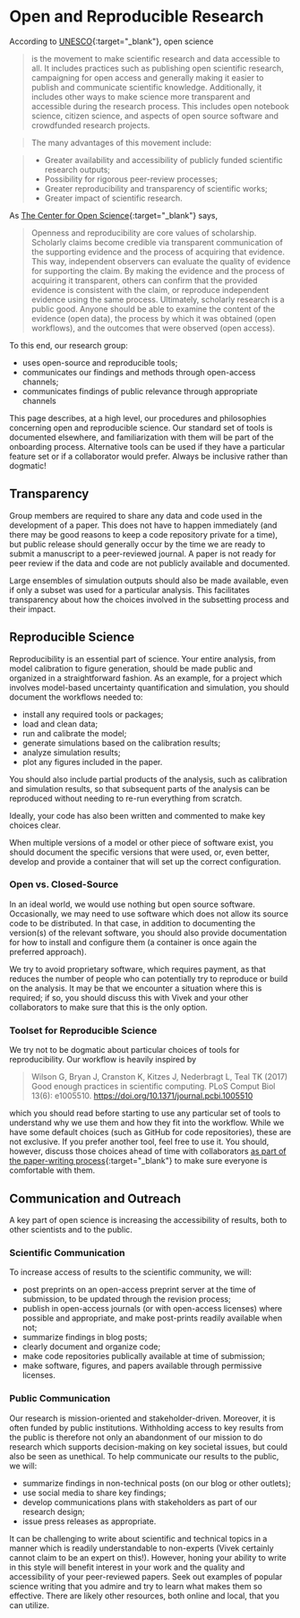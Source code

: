 # Open and Reproducible Research

According to [UNESCO](http://www.unesco.org/new/en/communication-and-information/portals-and-platforms/goap/open-science-movement/){:target="_blank"}, open science

> is the movement to make scientific research and data accessible to all. It includes practices such as publishing open scientific research, campaigning for open access and generally making it easier to publish and communicate scientific knowledge. Additionally, it includes other ways to make science more transparent and accessible during the research process. This includes open notebook science, citizen science, and aspects of open source software and crowdfunded research projects.

> The many advantages of this movement include:

> * Greater availability and accessibility of publicly funded scientific research outputs;  
> * Possibility for rigorous peer-review processes;  
> * Greater reproducibility and transparency of scientific works;  
> * Greater impact of scientific research.

As [The Center for Open Science](https://www.cos.io/){:target="_blank"} says,

> Openness and reproducibility are core values of scholarship.  Scholarly claims become credible via transparent communication of the supporting evidence and the process of acquiring that evidence.  This way, independent observers can evaluate the quality of evidence for supporting the claim.  By making the evidence and the process of acquiring it transparent, others can confirm that the provided evidence is consistent with the claim, or reproduce independent evidence using the same process.  Ultimately, scholarly research is a public good.  Anyone should be able to examine the content of the evidence (open data), the process by which it was obtained (open workflows), and the outcomes that were observed (open access).

To this end, our research group:  

* uses open-source and reproducible tools;  
* communicates our findings and methods through open-access channels;  
* communicates findings of public relevance through appropriate channels  

This page describes, at a high level, our procedures and philosophies concerning open and reproducible science. Our standard set of tools is documented elsewhere, and familiarization with them will be part of the onboarding process. Alternative tools can be used if they have a particular feature set or if a collaborator would prefer. Always be inclusive rather than dogmatic!

## Transparency

Group members are required to share any data and code used in the development of a paper. This does not have to happen immediately (and there may be good reasons to keep a code repository private for a time), but public release should generally occur by the time we are ready to submit a manuscript to a peer-reviewed journal. A paper is not ready for peer review if the data and code are not publicly available and documented.

Large ensembles of simulation outputs should also be made available, even if only a subset was used for a particular analysis. This facilitates transparency about how the choices involved in the subsetting process and their impact.

## Reproducible Science

Reproducibility is an essential part of science. Your entire analysis, from model calibration to figure generation, should be made public and organized in a straightforward fashion. As an example, for a project which involves model-based uncertainty quantification and simulation, you should document the workflows needed to:

* install any required tools or packages;  
* load and clean data;  
* run and calibrate the model;  
* generate simulations based on the calibration results;  
* analyze simulation results;  
* plot any figures included in the paper.  

You should also include partial products of the analysis, such as calibration and simulation results, so that subsequent parts of the analysis can be reproduced without needing to re-run everything from scratch.

Ideally, your code has also been written and commented to make key choices clear.

When multiple versions of a model or other piece of software exist, you should document the specific versions that were used, or, even better, develop and provide a container that will set up the correct configuration.

### Open vs. Closed-Source

In an ideal world, we would use nothing but open source software. Occasionally, we may need to use software which does not allow its source code to be distributed. In that case, in addition to documenting the version(s) of the relevant software, you should also provide documentation for how to install and configure them (a container is once again the preferred approach).

We try to avoid proprietary software, which requires payment, as that reduces the number of people who can potentially try to reproduce or build on the analysis. It may be that we encounter a situation where this is required; if so, you should discuss this with Vivek and your other collaborators to make sure that this is the only option.

### Toolset for Reproducible Science

We try not to be dogmatic about particular choices of tools for reproducibility. Our workflow is heavily inspired by
> Wilson G, Bryan J, Cranston K, Kitzes J, Nederbragt L, Teal TK (2017) Good enough practices in scientific computing. PLoS Comput Biol 13(6): e1005510. https://doi.org/10.1371/journal.pcbi.1005510

which you should read before starting to use any particular set of tools to understand why we use them and how they fit into the workflow. While we have some default choices (such as GitHub for code repositories), these are not exclusive. If you prefer another tool, feel free to use it. You should, however, discuss those choices ahead of time with collaborators [as part of the paper-writing process](/lab-manual/resources/papers/){:target="_blank"} to make sure everyone is comfortable with them.

## Communication and Outreach

A key part of open science is increasing the accessibility of results, both to other scientists and to the public.

### Scientific Communication

To increase access of results to the scientific community, we will:

* post preprints on an open-access preprint server at the time of submission, to be updated through the revision process;
* publish in open-access journals (or with open-access licenses) where possible and appropriate, and make post-prints readily available when not;
* summarize findings in blog posts;
* clearly document and organize code;
* make code repositories publically available at time of submission;
* make software, figures, and papers available through permissive licenses.

### Public Communication

Our research is mission-oriented and stakeholder-driven. Moreover, it is often funded by public institutions. Withholding access to key results from the public is therefore not only an abandonment of our mission to do research which supports decision-making on key societal issues, but could also be seen as unethical. To help communicate our results to the public, we will:

* summarize findings in non-technical posts (on our blog or other outlets);
* use social media to share key findings;
* develop communications plans with stakeholders as part of our research design;
* issue press releases as appropriate.

It can be challenging to write about scientific and technical topics in a manner which is readily understandable to non-experts (Vivek certainly cannot claim to be an expert on this!). However, honing your ability to write in this style will benefit interest in your work and the quality and accessibility of your peer-reviewed papers. Seek out examples of popular science writing that you admire and try to learn what makes them so effective. There are likely other resources, both online and local, that you can utilize.
